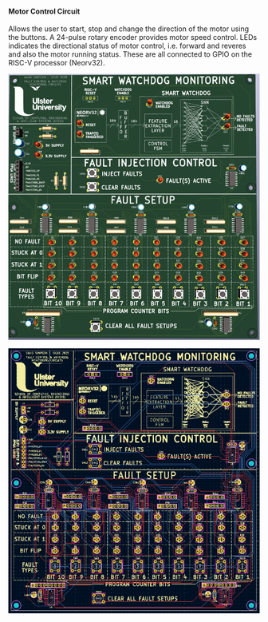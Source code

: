 #### Motor Control Circuit

Allows the user to start, stop and change the direction of the motor using the buttons. A 24-pulse rotary encoder provides motor speed control. LEDs indicates the directional status of motor control, i.e. forward and reveres and also the motor running status. These are all connected to GPIO on the RISC-V processor (Neorv32).

<p align="center">
  <img src="../../../../assets/fault_injection_and_smart_watchdog_monitoring_pcb_3D.PNG" alt="Fault Injection and Smart Watchdog Monitoring pcb 3D" width="600"/>
</p>

<p align="center">
  <img src="../../../../assets/fault_injection_and_smart_watchdog_monitoring_pcb.PNG" alt="Fault Injection and Smart Watchdog Monitoring pcb" width="600"/>
</p>
